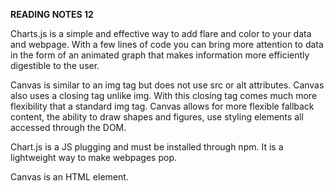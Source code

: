 **READING NOTES 12**

Charts.js is a simple and effective way to add flare and color to your data and webpage. With a few lines of code you can bring more attention to data in the form of an animated graph that makes information more efficiently digestible to the user. 

Canvas is similar to an img tag but does not use src or alt attributes. Canvas also uses a closing tag unlike img. With this closing tag comes much more flexibility that a standard img tag. Canvas allows for more flexible fallback content, the ability to draw shapes and figures, use styling elements all accessed through the DOM. 

Chart.js is a JS plugging and must be installed through npm. It is a lightweight way to make webpages pop.

Canvas is an HTML element. 
